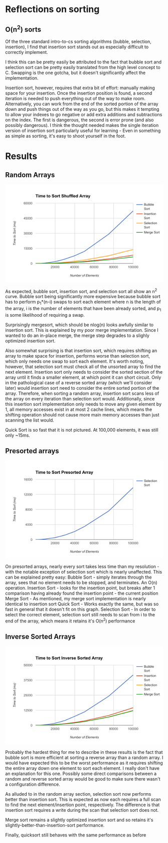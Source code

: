 # Reflections on sorting

## O(n<sup>2</sup>) sorts
Of the three standard intro-to-cs sorting algorithms (bubble, selection, insertion), I find that insertion sort stands out as especially difficult to correctly implement.

I think this can be pretty easily be attributed to the fact that bubble sort and selection sort can be pretty easily translated from the high level concept to C. Swapping is the one gotcha, but it doesn't significantly affect the implementation.

Insertion sort, however, requires that extra bit of effort: manually making space for your insertion. Once the insertion position is found, a second iteration is needed to push everything out of the way to make room. Alternatively, you can work from the end of the sorted portion of the array down and push things out of the way as you go, but this makes it tempting to allow your indexes to go negative or add extra additions and subtractions on the index. The first is dangerous, the second is error prone (and also possibly dangerous). I think the thought needed makes the single iteration version of insertion sort particularly useful for learning - Even in something as simple as sorting, it's easy to shoot yourself in the foot.

# Results

## Random Arrays
![Time to sort shuffled arrays](shuffled.png)

As expected, bubble sort, insertion sort, and selection sort all show an n<sup>2</sup> curve. Bubble sort being significantly more expensive because bubble sort has to perform p<sub>1</sub>*(n-i) swaps to sort each element where n is the length of the array, i is the number of elements that have been already sorted, and p<sub>1</sub> is some likelihood of requiring a swap. 

Surprisingly mergesort, which should be nlog(n) looks awfully similar to insertion sort. This is explained by my poor merge implementation. Since I wanted to do an in-place merge, the merge step degrades to a slighly optimized insertion sort.

Also somewhat surprising is that insertion sort, which requires shifting an array to make space for insertion, performs worse than selection sort, which only needs one swap to sort each element. It's worth noting, however, that selection sort must check all of the unsorted array to find the next element. Insertion sort only needs to consider the sorted section of the array until it finds a smaller element, at which point it can short circuit. Only in the pathological case of a reverse sorted array (which we'll consider later) would insertion sort need to consider the entire sorted portion of the array. Therefore, when sorting a random array, insertion sort scans less of the array on every iteration than selection sort would. Additionally, since this insertion sort implementation only needs to move any given element by 1, all memory accesses exist in at most 2 cache lines, which means the shifting operation should not cause more main memory accesses than just scanning the list would.

Quick Sort is so fast that it is not pictured. At 100,000 elements, it was still only ~15ms.

## Presorted arrays
![Time to sort presorted array](presorted.png)

On presorted arrays, nearly every sort takes less time than my resolution - with the notable exception of selection sort which is nearly unaffected. This can be explained pretty easy:
Bubble Sort - simply iterates through the array, sees that no element needs to be stopped, and terminates. An O(n) operation.
Insertion Sort - looks for the insertion point, but breaks after 1 comparison having already found the insertion point - the current position
Merge Sort - As mentioned, my merge sort implementation is nearly identical to insertion sort
Quick Sort - Works exactly the same, but was so fast in general that it doesn't fit on this graph.
Selection Sort - In order to select the correct element, selection sort still needs to scan from i to the end of the array, which means it retains it's O(n<sup>2</sup>) performance

## Inverse Sorted Arrays
![Time to sort inverse sorted arrays](inversesorted.png)

Probably the hardest thing for me to describe in these results is the fact that bubble sort is more efficient at sorting a reverse array than a random array. I would have expected this to be the worst performance as it requires shifting the entire array down one element to sort each element. I really don't have an explanation for this one. Possibly some direct comparisons between a random and reverse sorted array would be good to make sure there wasn't a configuration difference.

As alluded to in the random array section, selection sort now performs better than insertion sort. This is expected as now each requires a full scan to find the next element/insertion point, respectively. The difference is that insertion sort requires a write during the scan that selection sort does not.

Merge sort remains a slightly optimized insertion sort and so retains it's slightly-better-than-insertion-sort performance.

Finally, quicksort still behaves with the same performance as before
